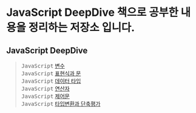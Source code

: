 # JavaScript DeepDive 책으로 공부한 내용을 정리하는 저장소 입니다.

## JavaScript DeepDive

> <kbd>JavaScript</kbd> [변수](./README/4_variable.md) <br>
> <kbd>JavaScript</kbd> [표현식과 문](./README/5_expression.md) <br>
> <kbd>JavaScript</kbd> [데이터 타입](./README/6_dataType.md) <br>
> <kbd>JavaScript</kbd> [연산자](./README/7_operator.md) <br>
> <kbd>JavaScript</kbd> [제어문](./README/8_controlStatement.md) <br>
> <kbd>JavaScript</kbd> [타입변환과 단축평가](./README/9_typeChange.md) <br>


